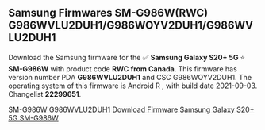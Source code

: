 <h2>Samsung Firmwares SM-G986W(RWC) G986WVLU2DUH1/G986WOYV2DUH1/G986WVLU2DUH1</h2>
Download the Samsung firmware for the ✅ <strong>Samsung Galaxy S20+ 5G </strong> ⭐ <strong>SM-G986W</strong> with product code <strong>RWC</strong> <strong> from Canada</strong>. This firmware has version number PDA <strong>G986WVLU2DUH1</strong> and CSC G986WOYV2DUH1. The operating system of this firmware is Android R , with build date 2021-09-03. Changelist <strong>22299651</strong>.


[SM-G986W](https://samfirm.shop/samsung/model/SM-G986W)
[G986WVLU2DUH1](https://samfirm.shop/samsung/pda/G986WVLU2DUH1)
[Download Firmware Samsung Galaxy S20+ 5G SM-G986W](https://samfirm.shop/samsung/firmware/451822)
